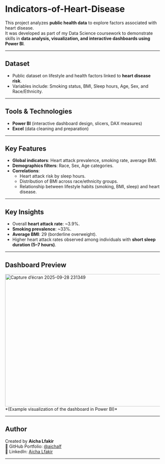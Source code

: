 # Indicators-of-Heart-Disease

This project analyzes **public health data** to explore factors associated with heart disease.  
It was developed as part of my Data Science coursework to demonstrate skills in **data analysis, visualization, and interactive dashboards using Power BI**.

---

## Dataset
- Public dataset on lifestyle and health factors linked to **heart disease risk**.  
- Variables include: Smoking status, BMI, Sleep hours, Age, Sex, and Race/Ethnicity.  

---

## Tools & Technologies
- **Power BI** (interactive dashboard design, slicers, DAX measures)  
- **Excel** (data cleaning and preparation)  

---

## Key Features
- **Global indicators**: Heart attack prevalence, smoking rate, average BMI.  
- **Demographics filters**: Race, Sex, Age categories.  
- **Correlations**:  
  - Heart attack risk by sleep hours.  
  - Distribution of BMI across race/ethnicity groups.  
  - Relationship between lifestyle habits (smoking, BMI, sleep) and heart disease.  

---

##  Key Insights
- Overall **heart attack rate**: ~3.9%.  
- **Smoking prevalence**: ~33%.  
- **Average BMI**: 29 (borderline overweight).  
- Higher heart attack rates observed among individuals with **short sleep duration (5–7 hours)**.  

---

## Dashboard Preview
<img width="785" height="430" alt="Capture d’écran 2025-09-28 231349" src="https://github.com/user-attachments/assets/f9037079-685c-4168-b43b-54b0ff912e3b" />
*(Example visualization of the dashboard in Power BI)*  

---

##  Author
Created by **Aicha Lfakir**  
📂 GitHub Portfolio: [@aichalf](https://github.com/aichalf)  
🔗 LinkedIn: [Aicha Lfakir](https://www.linkedin.com/in/aicha-lfakir)  

---
